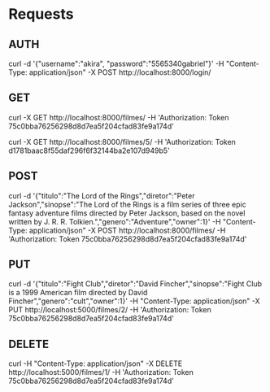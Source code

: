 # Requests

## AUTH

curl -d '{"username":"akira", "password":"5565340gabriel"}' -H "Content-Type: application/json" -X POST http://localhost:8000/login/

## GET

curl -X GET http://localhost:8000/filmes/ -H 'Authorization: Token 75c0bba76256298d8d7ea5f204cfad83fe9a174d'

curl -X GET http://localhost:8000/filmes/5/ -H 'Authorization: Token d1781baac8f55daf296f6f32144ba2e107d949b5'

## POST

curl -d '{"titulo":"The Lord of the Rings","diretor":"Peter Jackson","sinopse":"The Lord of the Rings is a film series of three epic fantasy adventure films directed by Peter Jackson, based on the novel written by J. R. R. Tolkien.","genero":"Adventure","owner":1}' -H "Content-Type: application/json" -X POST http://localhost:8000/filmes/ -H 'Authorization: Token 75c0bba76256298d8d7ea5f204cfad83fe9a174d'

## PUT

curl -d '{"titulo":"Fight Club","diretor":"David Fincher","sinopse":"Fight Club is a 1999 American film directed by David Fincher","genero":"cult","owner":1}' -H "Content-Type: application/json" -X PUT http://localhost:5000/filmes/2/ -H 'Authorization: Token 75c0bba76256298d8d7ea5f204cfad83fe9a174d'

## DELETE

curl -H "Content-Type: application/json" -X DELETE http://localhost:5000/filmes/1/ -H 'Authorization: Token 75c0bba76256298d8d7ea5f204cfad83fe9a174d'
